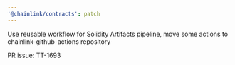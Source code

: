 ```yaml
---
'@chainlink/contracts': patch
---
```


Use reusable workflow for Solidity Artifacts pipeline, move some actions to chainlink-github-actions repository


PR issue: TT-1693
